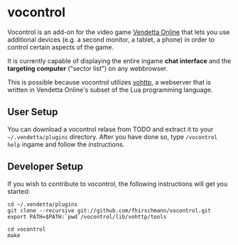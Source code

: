 # vocontrol
Vocontrol is an add-on for the video game [Vendetta Online](http://vendetta-online.com) that lets
you use additional devices (e.g. a second monitor, a tablet, a phone)
in order to control certain aspects of the game.

It is currently capable of displaying the entire ingame **chat interface**
and the **targeting computer** ("sector list") on any webbrowser.

This is possible because vocontrol utilizes [vohttp](http://github.com/fhirschmann/vohttp), a webserver
that is written in Vendetta Online's subset of the Lua programming
language.

## User Setup
You can download a vocontrol relase from TODO and
extract it to your `~/.vendetta/plugins` directory. After you have done so,
type `/vocontrol help` ingame and follow the instructions.

## Developer Setup
If you wish to contribute to vocontrol, the following instructions will
get you started:

    cd ~/.vendetta/plugins
    git clone --recursive git://github.com/fhirschmann/vocontrol.git
    export PATH=$PATH:`pwd`/vocontrol/lib/vohttp/tools

    cd vocontrol
    make
